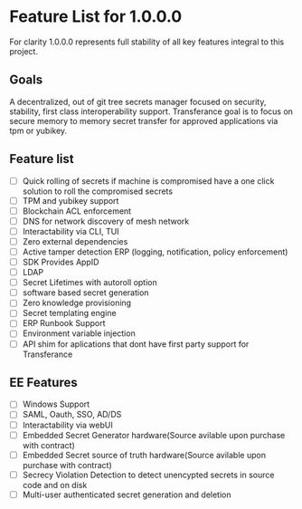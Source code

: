 # Feature List for 1.0.0.0

For clarity 1.0.0.0 represents full stability of all key features integral to this project.

## Goals

A decentralized, out of git tree secrets manager focused on security, stability, first class interoperability support. Transferance goal is to focus on secure memory to memory secret transfer for approved applications via tpm or yubikey.

## Feature list

- [ ] Quick rolling of secrets if machine is compromised have a one click solution to roll the compromised secrets
- [ ] TPM and yubikey support
- [ ] Blockchain ACL enforcement
- [ ] DNS for network discovery of mesh network
- [ ] Interactability via CLI, TUI
- [ ] Zero external dependencies
- [ ] Active tamper detection ERP (logging, notification, policy enforcement)
- [ ] SDK Provides AppID
- [ ] LDAP
- [ ] Secret Lifetimes with autoroll option
- [ ] software based secret generation
- [ ] Zero knowledge provisioning
- [ ] Secret templating engine
- [ ] ERP Runbook Support
- [ ] Environment variable injection
- [ ] API shim for aplications that dont have first party support for Transferance

## EE Features
- [ ] Windows Support
- [ ] SAML, Oauth, SSO, AD/DS
- [ ] Interactability via webUI
- [ ] Embedded Secret Generator hardware(Source avilable upon purchase with contract)
- [ ] Embedded Secret source of truth hardware(Source avilable upon purchase with contract)
- [ ] Secrecy Violation Detection to detect unencypted secrets in source code and on disk
- [ ] Multi-user authenticated secret generation and deletion